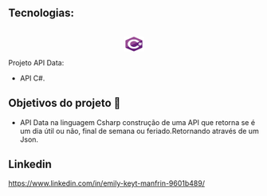 ## Tecnologias: 

<div style="display: inline_block theme=radical" align="center"><br>
    <img align="center" alt="M-Csharp" height="30" width="40" src="https://raw.githubusercontent.com/devicons/devicon/master/icons/csharp/csharp-original.svg">
</div>

Projeto API Data:

- API C#.

## Objetivos do projeto 💼

- API Data na linguagem Csharp construção de uma API que retorna se é um dia útil ou não, final de semana ou feriado.Retornando através de um Json.

## Linkedin

https://www.linkedin.com/in/emily-keyt-manfrin-9601b489/
